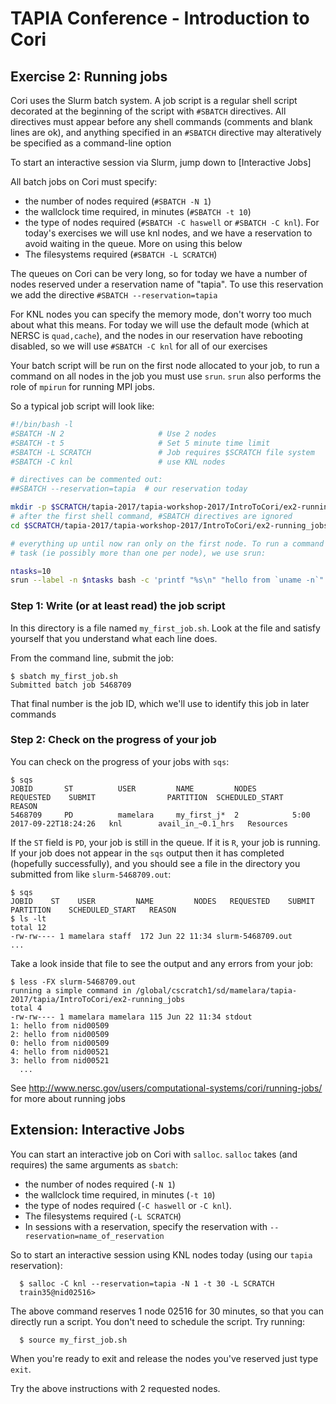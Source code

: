 # TAPIA Conference - Introduction to Cori

## Exercise 2: Running jobs

Cori uses the Slurm batch system. A job script is a regular shell script 
decorated at the beginning of the script with `#SBATCH` directives. All 
directives must appear before any shell commands (comments and blank lines are 
ok), and anything specified in an `#SBATCH` directive may alteratively be 
specified as a command-line option

To start an interactive session via Slurm, jump down to [Interactive Jobs]

All batch jobs on Cori must specify:

- the number of nodes required (`#SBATCH -N 1`)
- the wallclock time required, in minutes (`#SBATCH -t 10`)
- the type of nodes required (`#SBATCH -C haswell` or `#SBATCH -C knl`).
  For today's exercises we will use knl nodes, and we have a reservation to 
  avoid waiting in the queue. More on using this below
- The filesystems required (`#SBATCH -L SCRATCH`)

The queues on Cori can be very long, so for today we have a number of nodes
reserved under a reservation name of "tapia". To use this reservation we
add the directive `#SBATCH --reservation=tapia`

For KNL nodes you can specify the memory mode, don't worry too much about what 
this means. For today we will use the default mode (which at NERSC is 
`quad,cache`), and the nodes in our reservation have rebooting disabled, so
we will use `#SBATCH -C knl` for all of our exercises
 
Your batch script will be run on the first node allocated to your job, to run
a command on all nodes in the job you must use `srun`. `srun` also performs 
the role of `mpirun` for running MPI jobs.

So a typical job script will look like:

```bash
#!/bin/bash -l
#SBATCH -N 2                     # Use 2 nodes
#SBATCH -t 5                     # Set 5 minute time limit
#SBATCH -L SCRATCH               # Job requires $SCRATCH file system
#SBATCH -C knl                   # use KNL nodes

# directives can be commented out: 
##SBATCH --reservation=tapia  # our reservation today

mkdir -p $SCRATCH/tapia-2017/tapia-workshop-2017/IntroToCori/ex2-running_jobs
# after the first shell command, #SBATCH directives are ignored
cd $SCRATCH/tapia-2017/tapia-workshop-2017/IntroToCori/ex2-running_jobs

# everything up until now ran only on the first node. To run a command in each
# task (ie possibly more than one per node), we use srun:

ntasks=10
srun --label -n $ntasks bash -c 'printf "%s\n" "hello from `uname -n`"'
```

### Step 1: Write (or at least read) the job script

In this directory is a file named `my_first_job.sh`. Look at the file and 
satisfy yourself that you understand what each line does.

From the command line, submit the job:

```console
$ sbatch my_first_job.sh
Submitted batch job 5468709
```

That final number is the job ID, which we'll use to identify this job in later 
commands

### Step 2: Check on the progress of your job

You can check on the progress of your jobs with `sqs`:

```console
$ sqs
JOBID       ST          USER         NAME         NODES        REQUESTED    SUBMIT                PARTITION  SCHEDULED_START     REASON
5468709     PD          mamelara     my_first_j*  2            5:00         2017-09-22T18:24:26   knl        avail_in_~0.1_hrs   Resources
```

If the `ST` field is `PD`, your job is still in the queue. If it is `R`, 
your job is running. If your job does not appear in the `sqs` output then
it has completed (hopefully successfully), and you should see a file in the
directory you submitted from like `slurm-5468709.out`:

```console
$ sqs
JOBID    ST    USER         NAME         NODES   REQUESTED    SUBMIT  PARTITION    SCHEDULED_START   REASON
$ ls -lt
total 12
-rw-rw---- 1 mamelara staff  172 Jun 22 11:34 slurm-5468709.out  
...
```

Take a look inside that file to see the output and any errors from your job:

```console
$ less -FX slurm-5468709.out
running a simple command in /global/cscratch1/sd/mamelara/tapia-2017/tapia/IntroToCori/ex2-running_jobs
total 4
-rw-rw---- 1 mamelara mamelara 115 Jun 22 11:34 stdout
1: hello from nid00509
2: hello from nid00509
0: hello from nid00509
4: hello from nid00521
3: hello from nid00521
  ...
```

See http://www.nersc.gov/users/computational-systems/cori/running-jobs/ for 
more about running jobs


## Extension: Interactive Jobs

You can start an interactive job on Cori with `salloc`. `salloc` takes (and 
requires) the same arguments as `sbatch`:

- the number of nodes required (`-N 1`)
- the wallclock time required, in minutes (`-t 10`)
- the type of nodes required (`-C haswell` or `-C knl`).
- The filesystems required (`-L SCRATCH`)
- In sessions with a reservation, specify the reservation with 
  `--reservation=name_of_reservation`

So to start an interactive session using KNL nodes today (using our `tapia` reservation):

```console
  $ salloc -C knl --reservation=tapia -N 1 -t 30 -L SCRATCH
  train35@nid02516>
```

The above command reserves 1 node 02516 for 30 minutes, so that you can directly run a script. You don't need to schedule the script. Try running:

```console
  $ source my_first_job.sh
```

When you're ready to exit and release the nodes you've reserved just type `exit`.

Try the above instructions with 2 requested nodes. 

